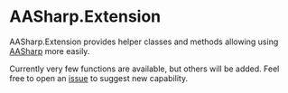 # AASharp.Extension

AASharp.Extension provides helper classes and methods allowing using [AASharp](https://github.com/jsauve/AASharp) more easily.

Currently very few functions are available, but others will be added. Feel free to open an [issue](https://github.com/elendil-software/AASharp.Extension/issues) to suggest new capability.